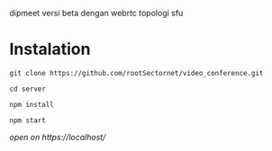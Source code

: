 dipmeet versi beta dengan webrtc topologi sfu


# Instalation
```
git clone https://github.com/rootSectornet/video_conference.git

cd server

npm install

npm start

```

<p><i>open on https://localhost/</i><p>